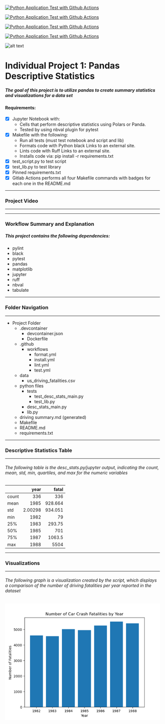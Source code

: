 [![Python Application Test with Github Actions](https://github.com/nogibjj/lilah_duboff_indiv_proj1/actions/workflows/format.yml/badge.svg)](https://github.com/nogibjj/lilah_duboff_indiv_proj1/actions/workflows/format.yml)

[![Python Application Test with Github Actions](https://github.com/nogibjj/lilah_duboff_indiv_proj1/actions/workflows/install.yml/badge.svg)](https://github.com/nogibjj/lilah_duboff_indiv_proj1/actions/workflows/install.yml)

[![Python Application Test with Github Actions](https://github.com/nogibjj/lilah_duboff_indiv_proj1/actions/workflows/lint.yml/badge.svg)](https://github.com/nogibjj/lilah_duboff_indiv_proj1/actions/workflows/lint.yml)

[![Python Application Test with Github Actions](https://github.com/nogibjj/lilah_duboff_indiv_proj1/actions/workflows/test.yml/badge.svg)](https://github.com/nogibjj/lilah_duboff_indiv_proj1/actions/workflows/test.yml)

![alt text](<Screenshot 2024-09-16 at 1.07.30 AM.png>)

# **Individual Project 1: Pandas Descriptive Statistics**
##### The goal of this project is to utilize pandas to create summary statistics and visualizations for a data set
#### Requirements:

- [x] Jupyter Notebook with: 
    - Cells that perform descriptive statistics using Polars or Panda.
    - Tested by using nbval plugin for pytest
- [x] Makefile with the following:
    - Run all tests (must test notebook and script and lib)
    - Formats code with Python black Links to an external site.
    - Lints code with Ruff Links to an external site.
    - Installs code via:  pip install -r requirements.txt
- [x] test_script.py to test script
- [x] test_lib.py to test library
- [x] Pinned requirements.txt
- [x] Gitlab Actions performs all four Makefile commands with badges for each one in the README.md

---
### Project Video 
------------
<insert video link>

---
### Workflow Summary and Explanation
##### This project contains the following dependencies:
- pylint 
- black
- pytest
- pandas
- matplotlib
- jupyter
- ruff 
- nbval 
- tabulate 

---
### Folder Navigation
---
- Project Folder
    - .devcontainer
        - devcontainer.json
        - Dockerfile
    - .github
        - workflows
            - format.yml
            - install.yml
            - lint.yml
            - test.yml
    - data
        - us_driving_fatalities.csv
    - python files
        - tests
            - test_desc_stats_main.py
            - test_lib.py
        - desc_stats_main.py
        - lib.py
    - driving summary.md (generated)
    - Makefile
    - README.md
    - requirements.txt
---
### Descriptive Statistics Table
---
###### The following table is the desc_stats.py/jupyter output, indicating the count, mean, std, min, quartiles, and max for the numeric variables

|       |       year |    fatal |
|:------|-----------:|---------:|
| count |  336       |  336     |
| mean  | 1985       |  928.664 |
| std   |    2.00298 |  934.051 |
| min   | 1982       |   79     |
| 25%   | 1983       |  293.75  |
| 50%   | 1985       |  701     |
| 75%   | 1987       | 1063.5   |
| max   | 1988       | 5504     |

---
### Visualizations
---
###### The following graph is a visualization created by the script, which displays a comparison of the number of driving fatalities per year reported in the dataset

![alt text](python_files/outputs/output.png)







